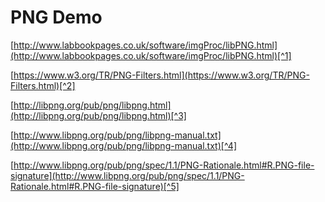 # PNG Demo

[http://www.labbookpages.co.uk/software/imgProc/libPNG.html](http://www.labbookpages.co.uk/software/imgProc/libPNG.html)[^1]

[https://www.w3.org/TR/PNG-Filters.html](https://www.w3.org/TR/PNG-Filters.html)[^2]

[http://libpng.org/pub/png/libpng.html](http://libpng.org/pub/png/libpng.html)[^3]

[http://www.libpng.org/pub/png/libpng-manual.txt](http://www.libpng.org/pub/png/libpng-manual.txt)[^4]

[http://www.libpng.org/pub/png/spec/1.1/PNG-Rationale.html#R.PNG-file-signature](http://www.libpng.org/pub/png/spec/1.1/PNG-Rationale.html#R.PNG-file-signature)[^5]

[^5]: PNG文件签名验证
[^1]: 使用libpng写图片
[^2]: PNG 压缩流程标准
[^3]: libpng官网
[^4]: libpng手册